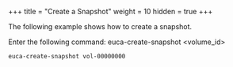 +++
title = "Create a Snapshot"
weight = 10
hidden = true
+++

The following example shows how to create a snapshot. 

Enter the following command: 
    euca-create-snapshot <volume_id>


    euca-create-snapshot vol-00000000

